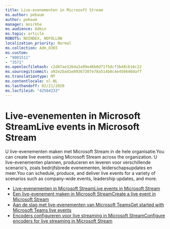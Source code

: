 ```yaml
---
title: Live-evenementen in Microsoft Stream
ms.author: pebaum
author: pebaum
manager: mnirkhe
ms.audience: Admin
ms.topic: article
ROBOTS: NOINDEX, NOFOLLOW
localization_priority: Normal
ms.collection: Adm_O365
ms.custom:
- "9001511"
- "3571"
ms.openlocfilehash: c2d87ae326da3a99e46b0d71f5dcf3b48cb16c22
ms.sourcegitcommit: a92e2bad1e89367307e78a514b8c4e456640daff
ms.translationtype: MT
ms.contentlocale: nl-NL
ms.lasthandoff: 02/21/2020
ms.locfileid: "42564233"
---
```

# <a name="live-events-in-microsoft-stream"></a><span data-ttu-id="0e094-102">Live-evenementen in Microsoft Stream</span><span class="sxs-lookup"><span data-stu-id="0e094-102">Live events in Microsoft Stream</span></span>

<span data-ttu-id="0e094-103">U live-evenementen maken met Microsoft Stream in de hele organisatie.</span><span class="sxs-lookup"><span data-stu-id="0e094-103">You can create live events using Microsoft Stream across the organization.</span></span> <span data-ttu-id="0e094-104">U live-evenementen plannen, produceren en leveren voor verschillende scenario's, zoals bedrijfsbrede evenementen, leiderschapsupdates en meer.</span><span class="sxs-lookup"><span data-stu-id="0e094-104">You can schedule, produce, and deliver live events for a variety of scenarios such as company-wide events, leadership updates, and more.</span></span>

- [<span data-ttu-id="0e094-105">Live-evenementen in Microsoft Stream</span><span class="sxs-lookup"><span data-stu-id="0e094-105">Live events in Microsoft Stream</span></span>](https://docs.microsoft.com/stream/live-event-overview)
- [<span data-ttu-id="0e094-106">Een live-evenement maken in Microsoft Stream</span><span class="sxs-lookup"><span data-stu-id="0e094-106">Create a live event in Microsoft Stream</span></span>](https://docs.microsoft.com/stream/live-create-event)
- [<span data-ttu-id="0e094-107">Aan de slag met live-evenementen van Microsoft Teams</span><span class="sxs-lookup"><span data-stu-id="0e094-107">Get started with Microsoft Teams live events</span></span>](https://support.office.com/article/get-started-with-microsoft-teams-live-events-d077fec2-a058-483e-9ab5-1494afda578a)
- [<span data-ttu-id="0e094-108">Encoders configureren voor live streaming in Microsoft Stream</span><span class="sxs-lookup"><span data-stu-id="0e094-108">Configure encoders for live streaming in Microsoft Stream</span></span>](https://docs.microsoft.com/stream/live-encoder-setup)
